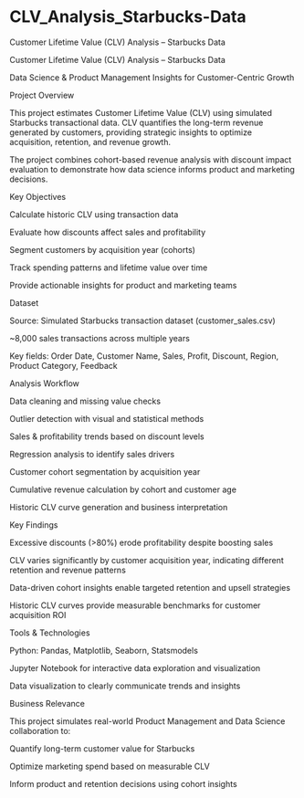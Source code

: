 # CLV_Analysis_Starbucks-Data
Customer Lifetime Value (CLV) Analysis – Starbucks Data

Customer Lifetime Value (CLV) Analysis – Starbucks Data

Data Science & Product Management Insights for Customer-Centric Growth

Project Overview

This project estimates Customer Lifetime Value (CLV) using simulated Starbucks transactional data. CLV quantifies the long-term revenue generated by customers, providing strategic insights to optimize acquisition, retention, and revenue growth.

The project combines cohort-based revenue analysis with discount impact evaluation to demonstrate how data science informs product and marketing decisions.

Key Objectives

Calculate historic CLV using transaction data

Evaluate how discounts affect sales and profitability

Segment customers by acquisition year (cohorts)

Track spending patterns and lifetime value over time

Provide actionable insights for product and marketing teams

Dataset

Source: Simulated Starbucks transaction dataset (customer_sales.csv)

~8,000 sales transactions across multiple years

Key fields: Order Date, Customer Name, Sales, Profit, Discount, Region, Product Category, Feedback

Analysis Workflow

Data cleaning and missing value checks

Outlier detection with visual and statistical methods

Sales & profitability trends based on discount levels

Regression analysis to identify sales drivers

Customer cohort segmentation by acquisition year

Cumulative revenue calculation by cohort and customer age

Historic CLV curve generation and business interpretation

Key Findings

Excessive discounts (>80%) erode profitability despite boosting sales

CLV varies significantly by customer acquisition year, indicating different retention and revenue patterns

Data-driven cohort insights enable targeted retention and upsell strategies

Historic CLV curves provide measurable benchmarks for customer acquisition ROI

Tools & Technologies

Python: Pandas, Matplotlib, Seaborn, Statsmodels

Jupyter Notebook for interactive data exploration and visualization

Data visualization to clearly communicate trends and insights

Business Relevance

This project simulates real-world Product Management and Data Science collaboration to:

Quantify long-term customer value for Starbucks

Optimize marketing spend based on measurable CLV

Inform product and retention decisions using cohort insights


